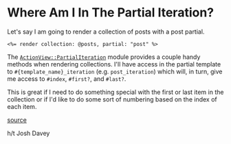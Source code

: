 # Where Am I In The Partial Iteration?

Let's say I am going to render a collection of posts with a post partial.

```erb
<%= render collection: @posts, partial: "post" %>
```

The
[`ActionView::PartialIteration`](http://api.rubyonrails.org/classes/ActionView/PartialIteration.html)
module provides a couple handy methods when rendering collections.
I'll have access in the partial template to `#{template_name}_iteration`
(e.g. `post_iteration`) which will, in turn, give me access to `#index`,
`#first?`, and `#last?`.

This is great if I need to do something special with the first or last item
in the collection or if I'd like to do some sort of numbering based on the
index of each item.

[source](http://stackoverflow.com/questions/13397848/rails-render-collection-partial-getting-size-of-collection-inside-partial)

h/t Josh Davey

